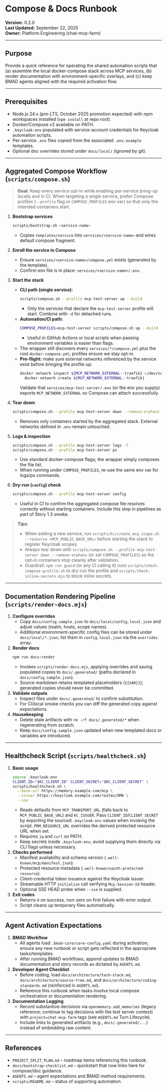 # Compose & Docs Runbook

**Version:** 0.2.0  
**Last Updated:** September 22, 2025  
**Owner:** Platform Engineering (chat-mcp-farm)

---

## Purpose
Provide a quick reference for operating the shared automation scripts that (a) assemble the local docker-compose stack across MCP services, (b) render documentation with environment-specific overlays, and (c) keep BMAD agents aligned with the required activation flow.

---

## Prerequisites
- Node.js 24.x (pre-LTS, October 2025 promotion expected) with npm workspaces installed (`npm install` at repo root).
- Docker/Compose v2 available on PATH.
- `.keycloak-env` populated with service-account credentials for Keycloak automation scripts.
- Per-service `.env` files copied from the associated `.env.example` templates.
- Optional doc overrides stored under `docs/local/` (ignored by git).

---

## Aggregated Compose Workflow (`scripts/compose.sh`)
> **Goal:** Keep every service opt-in while enabling per-service bring-up locally and in CI. When targeting a single service, prefer Compose profiles (`--profile` flag or `COMPOSE_PROFILES` env var) so that only the intended containers start.

1. **Bootstrap services**
   ```bash
   scripts/bootstrap.sh <service-name>
   ```
   - Copies `templates/service` into `services/<service-name>` and wires default compose fragment.
2. **Enroll the service in Compose**
   - Ensure `services/<service-name>/compose.yml` exists (generated by the template).
   - Confirm env file is in place: `services/<service-name>/.env`.
3. **Start the stack**
   - **CLI path (single service):**
     ```bash
     scripts/compose.sh --profile mcp-test-server up --build
     ```
     - Only the services that declare the `mcp-test-server` profile will start. Combine with `-d` for detached runs.
   - **Automation/CI path:**
     ```bash
     COMPOSE_PROFILES=mcp-test-server scripts/compose.sh up --build
     ```
     - Useful in GitHub Actions or local scripts when passing environment variables is easier than flags.
   - The wrapper still discovers every `services/*/compose.yml` plus the root `docker-compose.yml`; profiles ensure we stay opt-in.
   - **Pre-flight:** make sure external networks referenced by the service exist before bringing the profile up:
     ```bash
     docker network inspect ${MCP_NETWORK_EXTERNAL:-traefik} >/dev/null 2>&1 || \
       docker network create ${MCP_NETWORK_EXTERNAL:-traefik}
     ```
     Validate that `services/mcp-test-server/.env` (or the env you supply) exports `MCP_NETWORK_EXTERNAL` so Compose can attach successfully.
4. **Tear down**
   ```bash
   scripts/compose.sh --profile mcp-test-server down --remove-orphans
   ```
   - Removes only containers started by the aggregated stack. External networks defined in `.env` remain untouched.
5. **Logs & inspection**
   ```bash
   scripts/compose.sh --profile mcp-test-server logs -f
   scripts/compose.sh --profile mcp-test-server ps
   ```
   - Use standard docker-compose flags; the wrapper simply composes the file list.
   - When running under `COMPOSE_PROFILES`, re-use the same env var for logs/ps commands.

6. **Dry-run (`config`) check**
   ```bash
   scripts/compose.sh --profile mcp-test-server config
   ```
   - Useful in CI to confirm the aggregated compose file resolves correctly without starting containers. Include this step in pipelines as part of Story 1.3 smoke.

> **Tips:**
> - When adding a new service, run `scripts/kc/create_mcp_scope.sh --resource <MCP_PUBLIC_BASE_URL>` before starting the stack to register Keycloak scopes.
> - Always tear down with `scripts/compose.sh --profile mcp-test-server down --remove-orphans` (or set `COMPOSE_PROFILES`) so the opt-in containers stop cleanly after validation.
> - Guardrail: `npm run guard` (or any CI calling it) runs `scripts/check-compose-profile.sh` to dry-run the profile and `scripts/check-inline-secrets.mjs` to block inline secrets.

---

## Documentation Rendering Pipeline (`scripts/render-docs.mjs`)
1. **Configure overrides**
   - Copy `docs/config.sample.json` to `docs/local/config.local.json` and adjust values (realm, hosts, scope names).
   - Additional environment-specific config files can be stored under `docs/local/*.json`; list them in `config.local.json` via the `overrides` array.
2. **Render docs**
   ```bash
   npm run docs:render
   ```
   - Invokes `scripts/render-docs.mjs`, applying overrides and saving populated copies to `docs/.generated/` (paths declared in `docs/config.sample.json`).
   - Source markdown retains templated placeholders (`{{VAR}}`); generated copies should never be committed.
3. **Validate outputs**
   - Inspect files under `docs/.generated/` to confirm substitution.
   - For CI/local smoke checks you can diff the generated copy against expectations.
4. **Housekeeping**
   - Delete stale artifacts with `rm -rf docs/.generated/*` when regenerating from scratch.
   - Keep `docs/config.sample.json` updated when new templated docs or variables are introduced.

---


## Healthcheck Script (`scripts/healthcheck.sh`)
1. **Basic usage**
   ```bash
   source .keycloak-env
   CLIENT_ID="$KC_CLIENT_ID" CLIENT_SECRET="$KC_CLIENT_SECRET" \
   scripts/healthcheck.sh \
     --base-url https://memory.example.com/mcp \
     --issuer https://keycloak.example.com/realms/OMA \
     --sse
   ```
   - Reads defaults from `MCP_TRANSPORT_URL` (falls back to `MCP_PUBLIC_BASE_URL`) and `KC_ISSUER`. Pass `CLIENT_ID`/`CLIENT_SECRET` by exporting the sourced `.keycloak-env` values when invoking the script. `PRM_RESOURCE_URL` overrides the derived protected resource URL when set.
   - Requires `jq` and `curl` on PATH.
   - Keep secrets inside `.keycloak-env`; avoid supplying them directly via CLI flags unless necessary.
2. **Checks performed**
   - Manifest availability and schema version (`.well-known/mcp/manifest.json`).
   - Protected resource metadata (`.well-known/oauth-protected-resource`).
   - Client-credential token issuance against the Keycloak issuer.
   - Streamable HTTP `initialize` call verifying `Mcp-Session-Id` header.
   - Optional SSE HEAD probe when `--sse` is supplied.
3. **Exit codes**
   - Returns `0` on success, non-zero on first failure with error output.
   - Script cleans up temporary files automatically.

---

## Agent Activation Expectations
1. **BMAD Workflow**
   - All agents load `.bmad-core/core-config.yaml` during activation; ensure any new runbook or script gets reflected in the appropriate tasks/templates.
   - After running BMAD workflows, append updates to BMAD documentation and story records as dictated by `AGENTS.md`.
2. **Developer Agent Checklist**
   - Before coding, load `docs/architecture/tech-stack.md`, `docs/architecture/source-tree.md`, and `docs/architecture/coding-standards.md` (reinforced in `AGENTS.md`).
   - Reference this runbook when tasks involve local compose orchestration or documentation rendering.
3. **Documentation Logging**
   - Record substantive decisions via `openmemory.add_memories` (legacy reference; continue to tag decisions with the test server context) with `project=chat-mcp-farm` tags (see `AGENTS.md` Turn Lifecycle).
   - Include links to generated artifacts (e.g., `docs/.generated/...`) instead of embedding raw content.

---

## References
- `PROJECT_SPLIT_PLAN.md` – roadmap items referencing this runbook.
- `docs/bootstrap-checklist.md` – quickstart that now links here for compose/doc guidance.
- `AGENTS.md` – agent expectations and BMAD method requirements.
- `scripts/README.md` – status of supporting automation.
